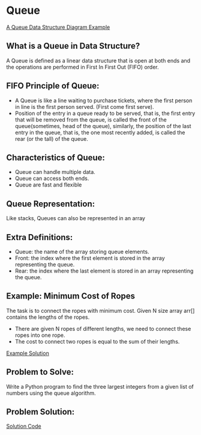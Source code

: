 # Queue

[A Queue Data Structure Diagram Example](https://github.com/zitlallyalmazan/Final-Project/blob/master/Picture-Files/Queue.png)

## What is a Queue in Data Structure?

A Queue is defined as a linear data structure that is open at both ends and the operations
are performed in First In First Out (FIFO) order.

## FIFO Principle of Queue:

* A Queue is like a line waiting to purchase tickets, where the first person in line is the 
first person served. (First come first serve).
* Position of the entry in a queue ready to be served, that is, the first entry that will be 
removed from the queue, is called the front of the queue(sometimes, head of the queue), similarly,
the position of the last entry in the queue, that is, the one most recently added, is called the rear 
(or the tall) of the queue.

## Characteristics of Queue:

* Queue can handle multiple data.
* Queue can access both ends.
* Queue are fast and flexible

## Queue Representation:

Like stacks, Queues can also be represented in an array

## Extra Definitions:
* Queue: the name of the array storing queue elements.
* Front: the index where the first element is stored in the array representing the queue.
* Rear: the index where the last element is stored in an array representing the queue.

## Example: Minimum Cost of Ropes

The task is to connect the ropes with minimum cost. Given N size array arr[] contains the lengths of the
ropes.

* There are given N ropes of different lengths, we need to connect these ropes into one rope.
* The cost to connect two ropes is equal to the sum of their lengths.

[Example Solution](https://github.com/zitlallyalmazan/Final-Project/blob/master/Picture-Files/Queue-example.png)

## Problem to Solve:

Write a Python program to find the three largest
integers from a given list of numbers using the queue
algorithm. 

## Problem Solution:

[Solution Code](https://github.com/zitlallyalmazan/Final-Project/blob/master/Python-Files/queue-problem-solution.py)
